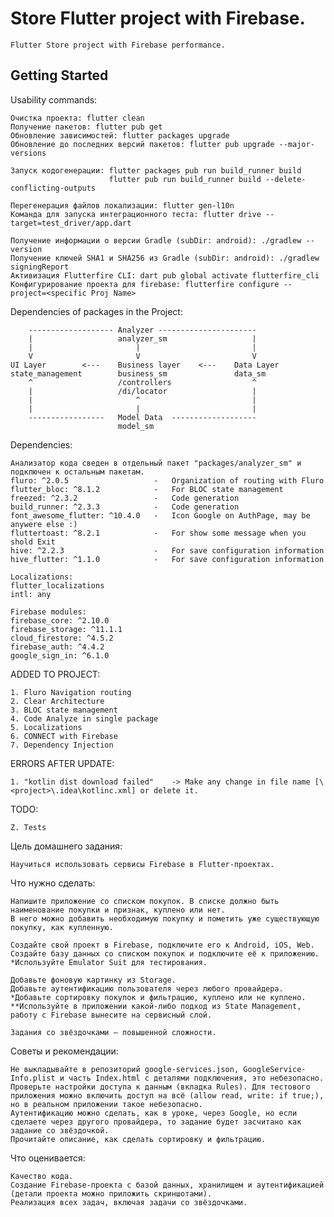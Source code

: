 # Store Flutter project with Firebase.

    Flutter Store project with Firebase performance.

## Getting Started

Usability commands:

    Очистка проекта: flutter clean
    Получение пакетов: flutter pub get
    Обновление зависимостей: flutter packages upgrade
    Обновление до последних версий пакетов: flutter pub upgrade --major-versions

    Запуск кодогенерации: flutter packages pub run build_runner build
                          flutter pub run build_runner build --delete-conflicting-outputs

    Перегенерация файлов локализации: flutter gen-l10n
    Команда для запуска интеграционного теста: flutter drive --target=test_driver/app.dart

    Получение информации о версии Gradle (subDir: android): ./gradlew --version
    Получение ключей SHA1 и SHA256 из Gradle (subDir: android): ./gradlew signingReport
    Активизация Flutterfire CLI: dart pub global activate flutterfire_cli
    Конфигурирование проекта для firebase: flutterfire configure --project=<specific Proj Name>

Dependencies of packages in the Project:

        ------------------- Analyzer ----------------------
        |                   analyzer_sm                   |
        |                       |                         |
        V                       V                         V
    UI Layer        <---    Business layer    <---    Data Layer
    state_management        business_sm               data_sm
        ^                   /controllers                  ^  
        |                   /di/locator                   |
        |                       ^                         |
        |                       |                         |
        -----------------   Model Data  -------------------
                            model_sm

Dependencies:

    Анализатор кода сведен в отдельный пакет "packages/analyzer_sm" и подключен к остальным пакетам.
    fluro: ^2.0.5                   -   Organization of routing with Fluro
    flutter_bloc: ^8.1.2            -   For BLOC state management
    freezed: ^2.3.2                 -   Code generation
    build_runner: ^2.3.3            -   Code generation
    font_awesome_flutter: ^10.4.0   -   Icon Google on AuthPage, may be anywere else :)
    fluttertoast: ^8.2.1            -   For show some message when you shold Exit  
    hive: ^2.2.3                    -   For save configuration information
    hive_flutter: ^1.1.0            -   For save configuration information

    Localizations:
    flutter_localizations
    intl: any

    Firebase modules:
    firebase_core: ^2.10.0
    firebase_storage: ^11.1.1 
    cloud_firestore: ^4.5.2
    firebase_auth: ^4.4.2
    google_sign_in: ^6.1.0
    

ADDED TO PROJECT:

    1. Fluro Navigation routing
    2. Clear Architecture
    3. BLOC state management
    4. Code Analyze in single package
    5. Localizations
    6. CONNECT with Firebase
    7. Dependency Injection

ERRORS AFTER UPDATE:

    1. "kotlin dist download failed"    -> Make any change in file name [\<project>\.idea\kotlinc.xml] or delete it. 

TODO:
 
    Z. Tests


Цель домашнего задания: 

    Научиться использовать сервисы Firebase в Flutter-проектах.

Что нужно сделать:
    
    Напишите приложение со списком покупок. В списке должно быть наименование покупки и признак, куплено или нет. 
    В него можно добавить необходимую покупку и пометить уже существующую покупку, как купленную.

    Создайте свой проект в Firebase, подключите его к Android, iOS, Web.
    Создайте базу данных со списком покупок и подключите её к приложению. 
    *Используйте Emulator Suit для тестирования.

    Добавьте фоновую картинку из Storage.
    Добавьте аутентификацию пользователя через любого провайдера.
    *Добавьте сортировку покупок и фильтрацию, куплено или не куплено.
    **Используйте в приложении какой-либо подход из State Management, работу с Firebase вынесите на сервисный слой.

    Задания со звёздочками — повышенной сложности.

Советы и рекомендации:

    Не выкладывайте в репозиторий google-services.json, GoogleService-Info.plist и часть Index.html с деталями подключения, это небезопасно.
    Проверьте настройки доступа к данным (вкладка Rules). Для тестового приложения можно включить доступ на всё (allow read, write: if true;), но в реальном приложении такое небезопасно.
    Аутентификацию можно сделать, как в уроке, через Google, но если сделаете через другого провайдера, то задание будет засчитано как задание со звёздочкой.
    Прочитайте описание, как сделать сортировку и фильтрацию.

Что оценивается:

    Качество кода.
    Создание Firebase-проекта с базой данных, хранилищем и аутентификацией (детали проекта можно приложить скриншотами).
    Реализация всех задач, включая задачи со звёздочками.